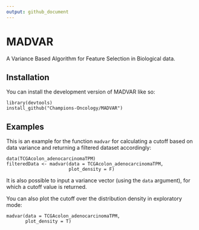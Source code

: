 ```yaml
---
output: github_document
---
```



# MADVAR

<!-- badges: start -->
<!-- badges: end -->

A Variance Based Algorithm for Feature Selection in Biological data.

## Installation

You can install the development version of MADVAR like so:

```
library(devtools)  
install_github("Champions-Oncology/MADVAR")
```


## Examples  

This is an example for the function `madvar` for calculating a cutoff based on data variance and returning a filtered dataset accordingly:  
```
data(TCGAcolon_adenocarcinomaTPM)
filteredData <- madvar(data = TCGAcolon_adenocarcinomaTPM,
                       plot_density = F)
```
It is also possible to input a variance vector (using the `data` argument), for which a cutoff value is returned.  


You can also plot the cutoff over the distribution density in exploratory mode:
```
madvar(data = TCGAcolon_adenocarcinomaTPM,
       plot_density = T)

```

 
